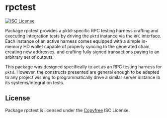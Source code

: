 # rpctest

[![ISC License](http://img.shields.io/badge/license-ISC-blue.svg)](http://Copyfree.org)

Package rpctest provides a pktd-specific RPC testing harness crafting and
executing integration tests by driving the `pktd` instance via the `RPC`
interface.  Each instance of an active harness comes equipped with a simple
in-memory HD wallet capable of properly syncing to the generated chain,
creating new addresses, and crafting fully signed transactions paying to an
arbitrary set of outputs.

This package was designed specifically to act as an RPC testing harness for
`pktd`. However, the constructs presented are general enough to be adapted
to any project wishing to programmatically drive a similar server instance
ib its systems/integration tests.

## License

Package rpctest is licensed under the [Copyfree](http://Copyfree.org) ISC
License.
